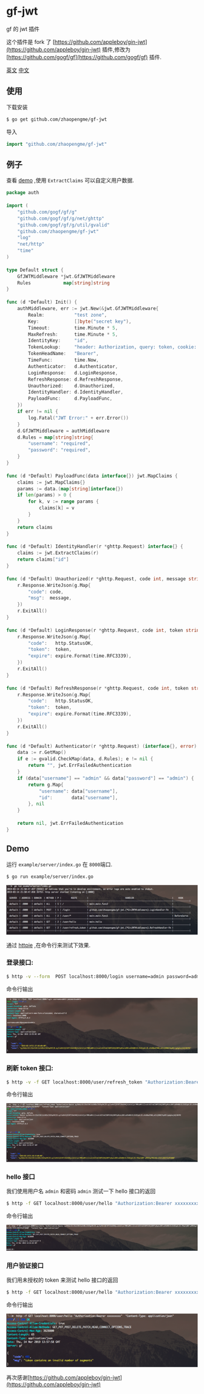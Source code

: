 # gf-jwt
gf 的 jwt 插件

这个插件是 fork 了 [https://github.com/appleboy/gin-jwt](https://github.com/appleboy/gin-jwt) 插件,修改为 [https://github.com/gogf/gf](https://github.com/gogf/gf) 插件.


[英文](README.md) [中文](README_zh.md)


## 使用

下载安装

```sh
$ go get github.com/zhaopengme/gf-jwt
```

导入

```go
import "github.com/zhaopengme/gf-jwt"
```

## 例子

查看 [demo](example/auth/index.go) ,使用 `ExtractClaims` 可以自定义用户数据.

[embedmd]:# (example/auth/index.go go)

```go
package auth

import (
	"github.com/gogf/gf/g"
	"github.com/gogf/gf/g/net/ghttp"
	"github.com/gogf/gf/g/util/gvalid"
	"github.com/zhaopengme/gf-jwt"
	"log"
	"net/http"
	"time"
)

type Default struct {
	GfJWTMiddleware *jwt.GfJWTMiddleware
	Rules            map[string]string
}

func (d *Default) Init() {
	authMiddleware, err := jwt.New(&jwt.GfJWTMiddleware{
		Realm:           "test zone",
		Key:             []byte("secret key"),
		Timeout:         time.Minute * 5,
		MaxRefresh:      time.Minute * 5,
		IdentityKey:     "id",
		TokenLookup:     "header: Authorization, query: token, cookie: jwt",
		TokenHeadName:   "Bearer",
		TimeFunc:        time.Now,
		Authenticator:   d.Authenticator,
		LoginResponse:   d.LoginResponse,
		RefreshResponse: d.RefreshResponse,
		Unauthorized:    d.Unauthorized,
		IdentityHandler: d.IdentityHandler,
		PayloadFunc:     d.PayloadFunc,
	})
	if err != nil {
		log.Fatal("JWT Error:" + err.Error())
	}
	d.GfJWTMiddleware = authMiddleware
	d.Rules = map[string]string{
		"username": "required",
		"password": "required",
	}
}

func (d *Default) PayloadFunc(data interface{}) jwt.MapClaims {
	claims := jwt.MapClaims{}
	params := data.(map[string]interface{})
	if len(params) > 0 {
		for k, v := range params {
			claims[k] = v
		}
	}
	return claims
}

func (d *Default) IdentityHandler(r *ghttp.Request) interface{} {
	claims := jwt.ExtractClaims(r)
	return claims["id"]
}

func (d *Default) Unauthorized(r *ghttp.Request, code int, message string) {
	r.Response.WriteJson(g.Map{
		"code": code,
		"msg":  message,
	})
	r.ExitAll()
}

func (d *Default) LoginResponse(r *ghttp.Request, code int, token string, expire time.Time) {
	r.Response.WriteJson(g.Map{
		"code":   http.StatusOK,
		"token":  token,
		"expire": expire.Format(time.RFC3339),
	})
	r.ExitAll()
}

func (d *Default) RefreshResponse(r *ghttp.Request, code int, token string, expire time.Time) {
	r.Response.WriteJson(g.Map{
		"code":   http.StatusOK,
		"token":  token,
		"expire": expire.Format(time.RFC3339),
	})
	r.ExitAll()
}

func (d *Default) Authenticator(r *ghttp.Request) (interface{}, error) {
	data := r.GetMap()
	if e := gvalid.CheckMap(data, d.Rules); e != nil {
		return "", jwt.ErrFailedAuthentication
	}
	if (data["username"] == "admin" && data["password"] == "admin") {
		return g.Map{
			"username": data["username"],
			"id":       data["username"],
		}, nil
	}

	return nil, jwt.ErrFailedAuthentication
}
```

## Demo

运行 `example/server/index.go` 在 `8000`端口.

```bash
$ go run example/server/index.go
```

![api screenshot](screenshot/server.png)

通过 [httpie](https://github.com/jkbrzt/httpie) ,在命令行来测试下效果.

### 登录接口:

```bash
$ http -v --form  POST localhost:8000/login username=admin password=admin
```

命令行输出

![api screenshot](screenshot/login.png)

### 刷新 token 接口:

```bash
$ http -v -f GET localhost:8000/user/refresh_token "Authorization:Bearer xxxxxxxxx"  "Content-Type: application/json"
```

命令行输出

![api screenshot](screenshot/refresh_token.png)

### hello 接口

我们使用用户名 `admin` 和密码 `admin` 测试一下 hello 接口的返回

```bash
$ http -f GET localhost:8000/user/hello "Authorization:Bearer xxxxxxxxx"  "Content-Type: application/json"
```

命令行输出

![api screenshot](screenshot/hello.png)

### 用户验证接口

我们用未授权的 token 来测试 hello 接口的返回

```bash
$ http -f GET localhost:8000/user/hello "Authorization:Bearer xxxxxxxxx"  "Content-Type: application/json"
```

命令行输出

![api screenshot](screenshot/401.png)


再次感谢[https://github.com/appleboy/gin-jwt](https://github.com/appleboy/gin-jwt)
